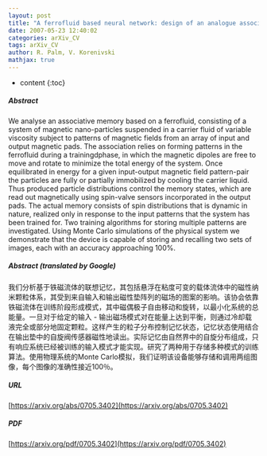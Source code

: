 ```yaml
---
layout: post
title: "A ferrofluid based neural network: design of an analogue associative memory"
date: 2007-05-23 12:40:02
categories: arXiv_CV
tags: arXiv_CV
author: R. Palm, V. Korenivski
mathjax: true
---
```


* content
{:toc}

##### Abstract
We analyse an associative memory based on a ferrofluid, consisting of a system of magnetic nano-particles suspended in a carrier fluid of variable viscosity subject to patterns of magnetic fields from an array of input and output magnetic pads. The association relies on forming patterns in the ferrofluid during a trainingdphase, in which the magnetic dipoles are free to move and rotate to minimize the total energy of the system. Once equilibrated in energy for a given input-output magnetic field pattern-pair the particles are fully or partially immobilized by cooling the carrier liquid. Thus produced particle distributions control the memory states, which are read out magnetically using spin-valve sensors incorporated in the output pads. The actual memory consists of spin distributions that is dynamic in nature, realized only in response to the input patterns that the system has been trained for. Two training algorithms for storing multiple patterns are investigated. Using Monte Carlo simulations of the physical system we demonstrate that the device is capable of storing and recalling two sets of images, each with an accuracy approaching 100%.

##### Abstract (translated by Google)
我们分析基于铁磁流体的联想记忆，其包括悬浮在粘度可变的载体流体中的磁性纳米颗粒体系，其受到来自输入和输出磁性垫阵列的磁场的图案的影响。该协会依靠铁磁流体在训练阶段形成模式，其中磁偶极子自由移动和旋转，以最小化系统的总能量。一旦对于给定的输入 - 输出磁场模式对在能量上达到平衡，则通过冷却载液完全或部分地固定颗粒。这样产生的粒子分布控制记忆状态，记忆状态使用结合在输出垫中的自旋阀传感器磁性地读出。实际记忆由自然界中的自旋分布组成，只有响应系统已经被训练的输入模式才能实现。研究了两种用于存储多种模式的训练算法。使用物理系统的Monte Carlo模拟，我们证明该设备能够存储和调用两组图像，每个图像的准确性接近100％。

##### URL
[https://arxiv.org/abs/0705.3402](https://arxiv.org/abs/0705.3402)

##### PDF
[https://arxiv.org/pdf/0705.3402](https://arxiv.org/pdf/0705.3402)

